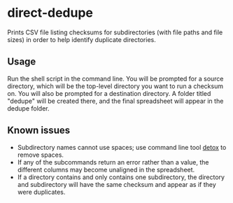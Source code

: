 # direct-dedupe
Prints CSV file listing checksums for subdirectories (with file paths and file sizes) in order to help identify duplicate directories.

## Usage
Run the shell script in the command line. You will be prompted for a source directory, which will be the top-level directory you want to run a checksum on. You will also be prompted for a destination directory. A folder titled "dedupe" will be created there, and the final spreadsheet will appear in the dedupe folder. 

## Known issues
* Subdirectory names cannot use spaces; use command line tool [detox](http://detox.sourceforge.net/) to remove spaces. 
* If any of the subcommands return an error rather than a value, the different columns may become unaligned in the spreadsheet.
* If a directory contains and only contains one subdirectory, the directory and subdirectory will have the same checksum and appear as if they were duplicates.
